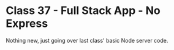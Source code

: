 # Class 37 - Full Stack App - No Express

Nothing new, just going over last class' basic Node server code.
